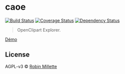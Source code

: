 # caoe

[![Build Status](https://travis-ci.org/millette/divanator.svg?branch=master)](https://travis-ci.org/millette/divanator)
[![Coverage Status](https://coveralls.io/repos/github/millette/divanator/badge.svg?branch=master)](https://coveralls.io/github/millette/divanator?branch=master)
[![Dependency Status](https://gemnasium.com/badges/github.com/millette/divanator.svg)](https://gemnasium.com/github.com/millette/divanator)
> OpenClipart Explorer.

[Démo][]

## License
AGPL-v3 © [Robin Millette](http://robin.millette.info)

[Démo]: <https://caoe-cwlskdrqdh.now.sh/>
